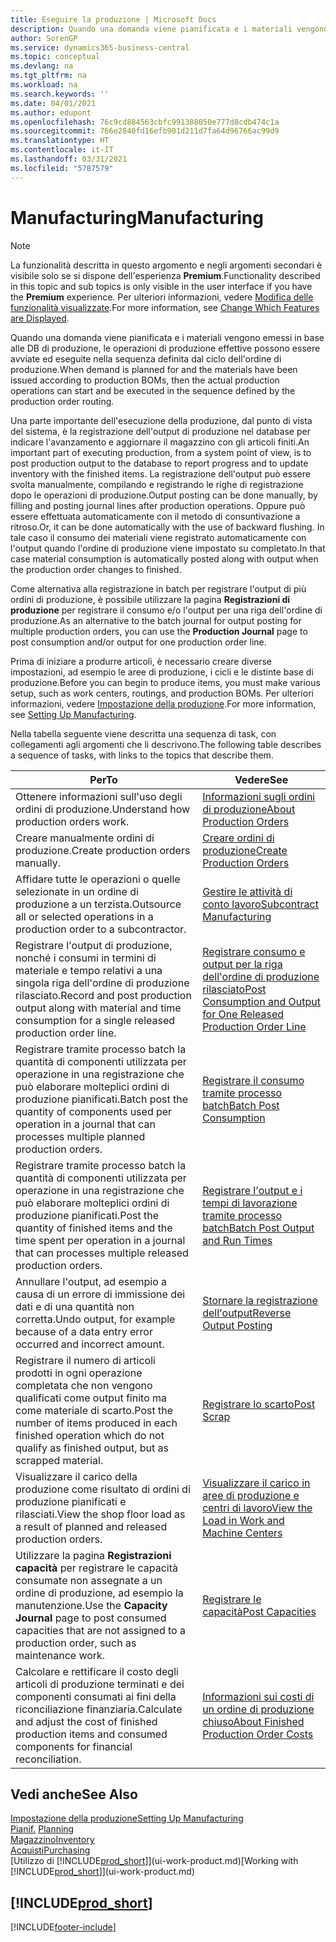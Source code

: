 ```yaml
---
title: Eseguire la produzione | Microsoft Docs
description: Quando una domanda viene pianificata e i materiali vengono emessi in base alle DB di produzione, le operazioni di produzione effettive possono essere avviate ed eseguite nella sequenza definita dal ciclo dell'ordine di produzione.
author: SorenGP
ms.service: dynamics365-business-central
ms.topic: conceptual
ms.devlang: na
ms.tgt_pltfrm: na
ms.workload: na
ms.search.keywords: ''
ms.date: 04/01/2021
ms.author: edupont
ms.openlocfilehash: 76c9cd884563cbfc991388050e777d8cdb474c1a
ms.sourcegitcommit: 766e2840fd16efb901d211d7fa64d96766ac99d9
ms.translationtype: HT
ms.contentlocale: it-IT
ms.lasthandoff: 03/31/2021
ms.locfileid: "5787579"
---
```

# <a name="manufacturing"></a><span data-ttu-id="6ed1e-103">Manufacturing</span><span class="sxs-lookup"><span data-stu-id="6ed1e-103">Manufacturing</span></span>
> [!NOTE]
> <span data-ttu-id="6ed1e-104">La funzionalità descritta in questo argomento e negli argomenti secondari è visibile solo se si dispone dell'esperienza **Premium**.</span><span class="sxs-lookup"><span data-stu-id="6ed1e-104">Functionality described in this topic and sub topics is only visible in the user interface if you have the **Premium** experience.</span></span> <span data-ttu-id="6ed1e-105">Per ulteriori informazioni, vedere [Modifica delle funzionalità visualizzate](ui-experiences.md).</span><span class="sxs-lookup"><span data-stu-id="6ed1e-105">For more information, see [Change Which Features are Displayed](ui-experiences.md).</span></span>

<span data-ttu-id="6ed1e-106">Quando una domanda viene pianificata e i materiali vengono emessi in base alle DB di produzione, le operazioni di produzione effettive possono essere avviate ed eseguite nella sequenza definita dal ciclo dell'ordine di produzione.</span><span class="sxs-lookup"><span data-stu-id="6ed1e-106">When demand is planned for and the materials have been issued according to production BOMs, then the actual production operations can start and be executed in the sequence defined by the production order routing.</span></span>  

<span data-ttu-id="6ed1e-107">Una parte importante dell'esecuzione della produzione, dal punto di vista del sistema, è la registrazione dell'output di produzione nel database per indicare l'avanzamento e aggiornare il magazzino con gli articoli finiti.</span><span class="sxs-lookup"><span data-stu-id="6ed1e-107">An important part of executing production, from a system point of view, is to post production output to the database to report progress and to update inventory with the finished items.</span></span> <span data-ttu-id="6ed1e-108">La registrazione dell'output può essere svolta manualmente, compilando e registrando le righe di registrazione dopo le operazioni di produzione.</span><span class="sxs-lookup"><span data-stu-id="6ed1e-108">Output posting can be done manually, by filling and posting journal lines after production operations.</span></span> <span data-ttu-id="6ed1e-109">Oppure può essere effettuata automaticamente con il metodo di consuntivazione a ritroso.</span><span class="sxs-lookup"><span data-stu-id="6ed1e-109">Or, it can be done automatically with the use of backward flushing.</span></span> <span data-ttu-id="6ed1e-110">In tale caso il consumo dei materiali viene registrato automaticamente con l'output quando l'ordine di produzione viene impostato su completato.</span><span class="sxs-lookup"><span data-stu-id="6ed1e-110">In that case material consumption is automatically posted along with output when the production order changes to finished.</span></span>  

<span data-ttu-id="6ed1e-111">Come alternativa alla registrazione in batch per registrare l'output di più ordini di produzione, è possibile utilizzare la pagina **Registrazioni di produzione** per registrare il consumo e/o l'output per una riga dell'ordine di produzione.</span><span class="sxs-lookup"><span data-stu-id="6ed1e-111">As an alternative to the batch journal for output posting for multiple production orders, you can use the **Production Journal** page to post consumption and/or output for one production order line.</span></span>

<span data-ttu-id="6ed1e-112">Prima di iniziare a produrre articoli, è necessario creare diverse impostazioni, ad esempio le aree di produzione, i cicli e le distinte base di produzione.</span><span class="sxs-lookup"><span data-stu-id="6ed1e-112">Before you can begin to produce items, you must make various setup, such as work centers, routings, and production BOMs.</span></span> <span data-ttu-id="6ed1e-113">Per ulteriori informazioni, vedere [Impostazione della produzione](production-configure-production-processes.md).</span><span class="sxs-lookup"><span data-stu-id="6ed1e-113">For more information, see [Setting Up Manufacturing](production-configure-production-processes.md).</span></span>

<span data-ttu-id="6ed1e-114">Nella tabella seguente viene descritta una sequenza di task, con collegamenti agli argomenti che li descrivono.</span><span class="sxs-lookup"><span data-stu-id="6ed1e-114">The following table describes a sequence of tasks, with links to the topics that describe them.</span></span>   

|<span data-ttu-id="6ed1e-115">**Per**</span><span class="sxs-lookup"><span data-stu-id="6ed1e-115">**To**</span></span>|<span data-ttu-id="6ed1e-116">**Vedere**</span><span class="sxs-lookup"><span data-stu-id="6ed1e-116">**See**</span></span>|  
|------------|-------------|  
|<span data-ttu-id="6ed1e-117">Ottenere informazioni sull'uso degli ordini di produzione.</span><span class="sxs-lookup"><span data-stu-id="6ed1e-117">Understand how production orders work.</span></span>|[<span data-ttu-id="6ed1e-118">Informazioni sugli ordini di produzione</span><span class="sxs-lookup"><span data-stu-id="6ed1e-118">About Production Orders</span></span>](production-about-production-orders.md)|
|<span data-ttu-id="6ed1e-119">Creare manualmente ordini di produzione.</span><span class="sxs-lookup"><span data-stu-id="6ed1e-119">Create production orders manually.</span></span>|[<span data-ttu-id="6ed1e-120">Creare ordini di produzione</span><span class="sxs-lookup"><span data-stu-id="6ed1e-120">Create Production Orders</span></span>](production-how-to-create-production-orders.md)|
|<span data-ttu-id="6ed1e-121">Affidare tutte le operazioni o quelle selezionate in un ordine di produzione a un terzista.</span><span class="sxs-lookup"><span data-stu-id="6ed1e-121">Outsource all or selected operations in a production order to a subcontractor.</span></span>|[<span data-ttu-id="6ed1e-122">Gestire le attività di conto lavoro</span><span class="sxs-lookup"><span data-stu-id="6ed1e-122">Subcontract Manufacturing</span></span>](production-how-to-subcontract-manufacturing.md)|
|<span data-ttu-id="6ed1e-123">Registrare l'output di produzione, nonché i consumi in termini di materiale e tempo relativi a una singola riga dell'ordine di produzione rilasciato.</span><span class="sxs-lookup"><span data-stu-id="6ed1e-123">Record and post production output along with material and time consumption for a single released production order line.</span></span>|[<span data-ttu-id="6ed1e-124">Registrare consumo e output per la riga dell'ordine di produzione rilasciato</span><span class="sxs-lookup"><span data-stu-id="6ed1e-124">Post Consumption and Output for One Released Production Order Line</span></span>](production-how-to-register-consumption-and-output.md)|  
|<span data-ttu-id="6ed1e-125">Registrare tramite processo batch la quantità di componenti utilizzata per operazione in una registrazione che può elaborare molteplici ordini di produzione pianificati.</span><span class="sxs-lookup"><span data-stu-id="6ed1e-125">Batch post the quantity of components used per operation in a journal that can processes multiple planned production orders.</span></span>|[<span data-ttu-id="6ed1e-126">Registrare il consumo tramite processo batch</span><span class="sxs-lookup"><span data-stu-id="6ed1e-126">Batch Post Consumption</span></span>](production-how-to-post-consumption.md)|
|<span data-ttu-id="6ed1e-127">Registrare tramite processo batch la quantità di componenti utilizzata per operazione in una registrazione che può elaborare molteplici ordini di produzione pianificati.</span><span class="sxs-lookup"><span data-stu-id="6ed1e-127">Post the quantity of finished items and the time spent per operation in a journal that can processes multiple released production orders.</span></span>|[<span data-ttu-id="6ed1e-128">Registrare l'output e i tempi di lavorazione tramite processo batch</span><span class="sxs-lookup"><span data-stu-id="6ed1e-128">Batch Post Output and Run Times</span></span>](production-how-to-post-output-quantity.md)|
|<span data-ttu-id="6ed1e-129">Annullare l'output, ad esempio a causa di un errore di immissione dei dati e di una quantità non corretta.</span><span class="sxs-lookup"><span data-stu-id="6ed1e-129">Undo output, for example because of a data entry error occurred and incorrect amount.</span></span>  |[<span data-ttu-id="6ed1e-130">Stornare la registrazione dell'output</span><span class="sxs-lookup"><span data-stu-id="6ed1e-130">Reverse Output Posting</span></span>](production-how-to-reverse-output-posting.md)|  
|<span data-ttu-id="6ed1e-131">Registrare il numero di articoli prodotti in ogni operazione completata che non vengono qualificati come output finito ma come materiale di scarto.</span><span class="sxs-lookup"><span data-stu-id="6ed1e-131">Post the number of items produced in each finished operation which do not qualify as finished output, but as scrapped material.</span></span>|[<span data-ttu-id="6ed1e-132">Registrare lo scarto</span><span class="sxs-lookup"><span data-stu-id="6ed1e-132">Post Scrap</span></span>](production-how-to-post-scrap.md)|
|<span data-ttu-id="6ed1e-133">Visualizzare il carico della produzione come risultato di ordini di produzione pianificati e rilasciati.</span><span class="sxs-lookup"><span data-stu-id="6ed1e-133">View the shop floor load as a result of planned and released production orders.</span></span>|[<span data-ttu-id="6ed1e-134">Visualizzare il carico in aree di produzione e centri di lavoro</span><span class="sxs-lookup"><span data-stu-id="6ed1e-134">View the Load in Work and Machine Centers</span></span>](production-how-to-view-the-load-on-work-centers.md)|      
|<span data-ttu-id="6ed1e-135">Utilizzare la pagina **Registrazioni capacità** per registrare le capacità consumate non assegnate a un ordine di produzione, ad esempio la manutenzione.</span><span class="sxs-lookup"><span data-stu-id="6ed1e-135">Use the **Capacity Journal** page to post consumed capacities that are not assigned to a production order, such as maintenance work.</span></span>|[<span data-ttu-id="6ed1e-136">Registrare le capacità</span><span class="sxs-lookup"><span data-stu-id="6ed1e-136">Post Capacities</span></span>](production-how-to-post-capacities.md)|  
|<span data-ttu-id="6ed1e-137">Calcolare e rettificare il costo degli articoli di produzione terminati e dei componenti consumati ai fini della riconciliazione finanziaria.</span><span class="sxs-lookup"><span data-stu-id="6ed1e-137">Calculate and adjust the cost of finished production items and consumed components for financial reconciliation.</span></span>|[<span data-ttu-id="6ed1e-138">Informazioni sui costi di un ordine di produzione chiuso</span><span class="sxs-lookup"><span data-stu-id="6ed1e-138">About Finished Production Order Costs</span></span>](finance-about-finished-production-order-costs.md)|  

## <a name="see-also"></a><span data-ttu-id="6ed1e-139">Vedi anche</span><span class="sxs-lookup"><span data-stu-id="6ed1e-139">See Also</span></span>  
[<span data-ttu-id="6ed1e-140">Impostazione della produzione</span><span class="sxs-lookup"><span data-stu-id="6ed1e-140">Setting Up Manufacturing</span></span>](production-configure-production-processes.md)  
<span data-ttu-id="6ed1e-141">[Pianif.](production-planning.md)    </span><span class="sxs-lookup"><span data-stu-id="6ed1e-141">[Planning](production-planning.md)    </span></span>  
[<span data-ttu-id="6ed1e-142">Magazzino</span><span class="sxs-lookup"><span data-stu-id="6ed1e-142">Inventory</span></span>](inventory-manage-inventory.md)  
[<span data-ttu-id="6ed1e-143">Acquisti</span><span class="sxs-lookup"><span data-stu-id="6ed1e-143">Purchasing</span></span>](purchasing-manage-purchasing.md)  
<span data-ttu-id="6ed1e-144">[Utilizzo di [!INCLUDE[prod_short](includes/prod_short.md)]](ui-work-product.md)</span><span class="sxs-lookup"><span data-stu-id="6ed1e-144">[Working with [!INCLUDE[prod_short](includes/prod_short.md)]](ui-work-product.md)</span></span>

## [!INCLUDE[prod_short](includes/free_trial_md.md)]  


[!INCLUDE[footer-include](includes/footer-banner.md)]